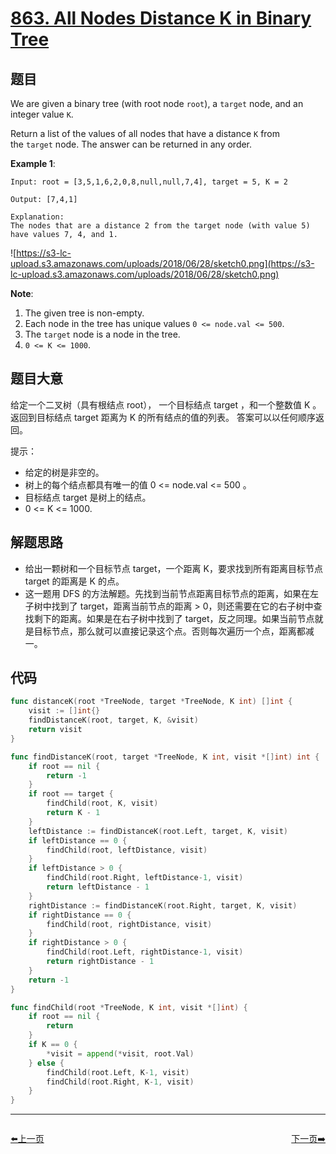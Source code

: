 # [863. All Nodes Distance K in Binary Tree](https://leetcode.com/problems/all-nodes-distance-k-in-binary-tree/)



## 题目

We are given a binary tree (with root node `root`), a `target` node, and an integer value `K`.

Return a list of the values of all nodes that have a distance `K` from the `target` node. The answer can be returned in any order.

**Example 1**:

```
Input: root = [3,5,1,6,2,0,8,null,null,7,4], target = 5, K = 2

Output: [7,4,1]

Explanation: 
The nodes that are a distance 2 from the target node (with value 5)
have values 7, 4, and 1.
```

![https://s3-lc-upload.s3.amazonaws.com/uploads/2018/06/28/sketch0.png](https://s3-lc-upload.s3.amazonaws.com/uploads/2018/06/28/sketch0.png)

**Note**:

1. The given tree is non-empty.
2. Each node in the tree has unique values `0 <= node.val <= 500`.
3. The `target` node is a node in the tree.
4. `0 <= K <= 1000`.

## 题目大意

给定一个二叉树（具有根结点 root）， 一个目标结点 target ，和一个整数值 K 。返回到目标结点 target 距离为 K 的所有结点的值的列表。 答案可以以任何顺序返回。

提示：

- 给定的树是非空的。
- 树上的每个结点都具有唯一的值 0 <= node.val <= 500 。
- 目标结点 target 是树上的结点。
- 0 <= K <= 1000.


## 解题思路

- 给出一颗树和一个目标节点 target，一个距离 K，要求找到所有距离目标节点 target 的距离是 K 的点。
- 这一题用 DFS 的方法解题。先找到当前节点距离目标节点的距离，如果在左子树中找到了 target，距离当前节点的距离 > 0，则还需要在它的右子树中查找剩下的距离。如果是在右子树中找到了 target，反之同理。如果当前节点就是目标节点，那么就可以直接记录这个点。否则每次遍历一个点，距离都减一。

## 代码

```go
func distanceK(root *TreeNode, target *TreeNode, K int) []int {
	visit := []int{}
	findDistanceK(root, target, K, &visit)
	return visit
}

func findDistanceK(root, target *TreeNode, K int, visit *[]int) int {
	if root == nil {
		return -1
	}
	if root == target {
		findChild(root, K, visit)
		return K - 1
	}
	leftDistance := findDistanceK(root.Left, target, K, visit)
	if leftDistance == 0 {
		findChild(root, leftDistance, visit)
	}
	if leftDistance > 0 {
		findChild(root.Right, leftDistance-1, visit)
		return leftDistance - 1
	}
	rightDistance := findDistanceK(root.Right, target, K, visit)
	if rightDistance == 0 {
		findChild(root, rightDistance, visit)
	}
	if rightDistance > 0 {
		findChild(root.Left, rightDistance-1, visit)
		return rightDistance - 1
	}
	return -1
}

func findChild(root *TreeNode, K int, visit *[]int) {
	if root == nil {
		return
	}
	if K == 0 {
		*visit = append(*visit, root.Val)
	} else {
		findChild(root.Left, K-1, visit)
		findChild(root.Right, K-1, visit)
	}
}
```


----------------------------------------------
<div style="display: flex;justify-content: space-between;align-items: center;">
<p><a href="https://books.halfrost.com/leetcode/ChapterFour/0800~0899/0862.Shortest-Subarray-with-Sum-at-Least-K/">⬅️上一页</a></p>
<p><a href="https://books.halfrost.com/leetcode/ChapterFour/0800~0899/0864.Shortest-Path-to-Get-All-Keys/">下一页➡️</a></p>
</div>
